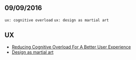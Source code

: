 09/09/2016
----------

`ux: cognitive overload` `ux: design as martial art`

## UX

- [Reducing Cognitive Overload For A Better User Experience](https://www.smashingmagazine.com/2016/09/reducing-cognitive-overload-for-a-better-user-experience/)
- [Design as martial art](https://uxdesign.cc/design-as-martial-art-36ec1226f5c6#.f4liaphtm)
